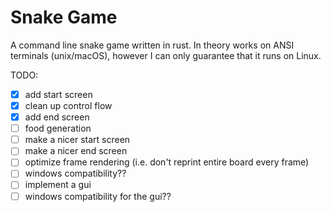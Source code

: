# Snake Game

A command line snake game written in rust. In theory works on ANSI terminals (unix/macOS),
however I can only guarantee that it runs on Linux. 

TODO:
- [x] add start screen 
- [x] clean up control flow
- [x] add end screen 
- [ ] food generation 
- [ ] make a nicer start screen
- [ ] make a nicer end screen
- [ ] optimize frame rendering (i.e. don't reprint entire board every frame)
- [ ] windows compatibility?? 
- [ ] implement a gui
- [ ] windows compatibility for the gui?? 
